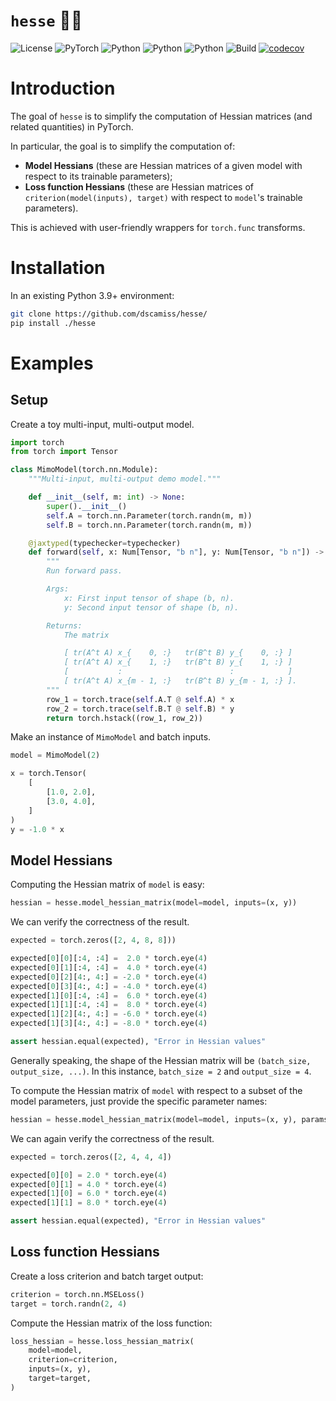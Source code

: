# `hesse` 🧘‍♂️

![License](https://img.shields.io/badge/license-MIT-blue)
![PyTorch](https://img.shields.io/badge/PyTorch-%23EE4C2C.svg?logo=PyTorch&logoColor=white)
![Python](https://img.shields.io/badge/python-3.9-blue.svg)
![Python](https://img.shields.io/badge/python-3.10-blue.svg)
![Python](https://img.shields.io/badge/python-3.11-blue.svg)
![Build](https://github.com/dscamiss/hesse/actions/workflows/python-package.yml/badge.svg)
[![codecov](https://codecov.io/gh/dscamiss/hesse/graph/badge.svg?token=Z3CGGZJ70B)](https://codecov.io/gh/dscamiss/hesse)

# Introduction

The goal of `hesse` is to simplify the computation of Hessian matrices (and related quantities) in PyTorch.  

In particular, the goal is to simplify the computation of:

* **Model Hessians** (these are Hessian matrices of a given model with respect to its trainable parameters);
* **Loss function Hessians** (these are Hessian matrices of `criterion(model(inputs), target)` with respect to `model`'s trainable parameters).

This is achieved with user-friendly wrappers for `torch.func` transforms.

# Installation

In an existing Python 3.9+ environment:

```bash
git clone https://github.com/dscamiss/hesse/
pip install ./hesse
```

# Examples

## Setup

Create a toy multi-input, multi-output model.

```python
import torch
from torch import Tensor

class MimoModel(torch.nn.Module):
    """Multi-input, multi-output demo model."""

    def __init__(self, m: int) -> None:
        super().__init__()
        self.A = torch.nn.Parameter(torch.randn(m, m))
        self.B = torch.nn.Parameter(torch.randn(m, m))

    @jaxtyped(typechecker=typechecker)
    def forward(self, x: Num[Tensor, "b n"], y: Num[Tensor, "b n"]) -> Num[Tensor, "b two_n"]:
        """
        Run forward pass.

        Args:
            x: First input tensor of shape (b, n).
            y: Second input tensor of shape (b, n).

        Returns:
            The matrix

            [ tr(A^t A) x_{    0, :}   tr(B^t B) y_{    0, :} ]
            [ tr(A^t A) x_{    1, :}   tr(B^t B) y_{    1, :} ]
            [           :                        :            ]
            [ tr(A^t A) x_{m - 1, :}   tr(B^t B) y_{m - 1, :} ].
        """
        row_1 = torch.trace(self.A.T @ self.A) * x
        row_2 = torch.trace(self.B.T @ self.B) * y
        return torch.hstack((row_1, row_2))
```

Make an instance of `MimoModel` and batch inputs.

```python
model = MimoModel(2)

x = torch.Tensor(
    [
        [1.0, 2.0],
        [3.0, 4.0],
    ]
)
y = -1.0 * x
```

## Model Hessians

Computing the Hessian matrix of `model` is easy:

```python
hessian = hesse.model_hessian_matrix(model=model, inputs=(x, y))
```

We can verify the correctness of the result.

```python
expected = torch.zeros([2, 4, 8, 8]))

expected[0][0][:4, :4] =  2.0 * torch.eye(4)
expected[0][1][:4, :4] =  4.0 * torch.eye(4)
expected[0][2][4:, 4:] = -2.0 * torch.eye(4)
expected[0][3][4:, 4:] = -4.0 * torch.eye(4)
expected[1][0][:4, :4] =  6.0 * torch.eye(4)
expected[1][1][:4, :4] =  8.0 * torch.eye(4)
expected[1][2][4:, 4:] = -6.0 * torch.eye(4)
expected[1][3][4:, 4:] = -8.0 * torch.eye(4)

assert hessian.equal(expected), "Error in Hessian values"
```

Generally speaking, the shape of the Hessian matrix will be `(batch_size, output_size, ...)`.  In this instance, `batch_size = 2` and `output_size = 4`.

To compute the Hessian matrix of `model` with respect to a subset of the model parameters, just provide the specific parameter names:

```python
hessian = hesse.model_hessian_matrix(model=model, inputs=(x, y), params=["A"])
```

We can again verify the correctness of the result.

```python
expected = torch.zeros([2, 4, 4, 4])

expected[0][0] = 2.0 * torch.eye(4)
expected[0][1] = 4.0 * torch.eye(4)
expected[1][0] = 6.0 * torch.eye(4)
expected[1][1] = 8.0 * torch.eye(4)

assert hessian.equal(expected), "Error in Hessian values"
```

## Loss function Hessians

Create a loss criterion and batch target output:

```python
criterion = torch.nn.MSELoss()
target = torch.randn(2, 4)
```

Compute the Hessian matrix of the loss function:

```python
loss_hessian = hesse.loss_hessian_matrix(
    model=model,
    criterion=criterion,
    inputs=(x, y),
    target=target,
)
```
